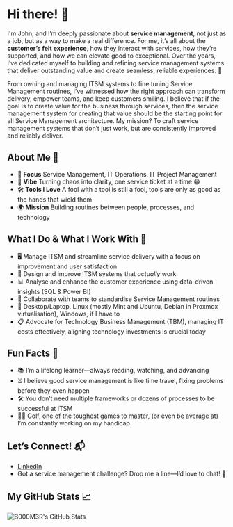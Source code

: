 # Hi there! 👋 

I'm John, and I’m deeply passionate about **service management**, not just as a job, but as a way to make a real difference. For me, it’s all about the **customer’s felt experience**, how they interact with services, how they’re supported, and how we can elevate good to exceptional. Over the years, I’ve dedicated myself to building and refining service management systems that deliver outstanding value and create seamless, reliable experiences. 🚀

From owning and managing ITSM systems to fine tuning Service Management routines, I’ve witnessed how the right approach can transform delivery, empower teams, and keep customers smiling. I believe that if the goal is to create value for the business through services, then the service management system for creating that value should be the starting point for all Service Management architecture. My mission? To craft service management systems that don’t just work, but are consistently improved and reliably deliver.

## About Me 🌟
- 🎯 **Focus** Service Management, IT Operations, IT Project Management
- 💼 **Vibe** Turning chaos into clarity, one service ticket at a time 😁
- 🛠️ **Tools I Love** A fool with a tool is still a fool, tools are only as good as the hands that wield them
- 🌍 **Mission** Building routines between people, processes, and technology

## What I Do & What I Work With 🧩
- 🖥️ Manage ITSM and streamline service delivery with a focus on improvement and user satisfaction
- 🔄 Design and improve ITSM systems that *actually* work
- 📊 Analyse and enhance the customer experience using data-driven insights (SQL & Power BI)
- 🤝 Collaborate with teams to standardise Service Management routines
- 🐧 Desktop/Laptop. Linux (mostly Mint and Ubuntu, Debian in Proxmox virtualisation), Windows, if I have to
- 📋 Advocate for Technology Business Management (TBM), managing IT costs effectively, aligning technology investments is crucial today

## Fun Facts 🎉
- 📚 I’m a lifelong learner—always reading, watching, and advancing
- ⏳ I believe good service management is like time travel, fixing problems before they even happen
- 🛠️ You don’t need multiple frameworks or dozens of processes to be successful at ITSM
- 🏌️‍♂️ Golf, one of the toughest games to master, (or even be average at) I’m constantly working on my handicap

## Let’s Connect! 📬
- [LinkedIn](https://www.linkedin.com/in/bostockj)
- Got a service management challenge? Drop me a line—I’d love to chat! 💬


## My GitHub Stats 📈
![B000M3R's GitHub Stats](https://github-readme-stats.vercel.app/api?username=B000M3R&show_icons=true&theme=radical)
